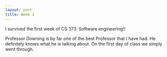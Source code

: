 ```yaml
---
layout: post
title: Week 1
---
```


I survived the first week of CS 373: Software engineering!!

Professor Downing is by far one of the best Professor that I have had. He definitely knows what he is talking about. On the first day of class we simply went through.



